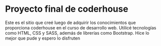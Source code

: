 # <h1>Proyecto final de coderhouse</h1>
<p>Este es el sitio que creé luego de adquirir los conocimientos que proporciona coderhouse en el curso de desarrollo web. Utilicé tecnologías como HTML, CSS y SASS, además de librerías como Bootstrap. Hice lo mejor que pude y espero lo disfruten</p>
